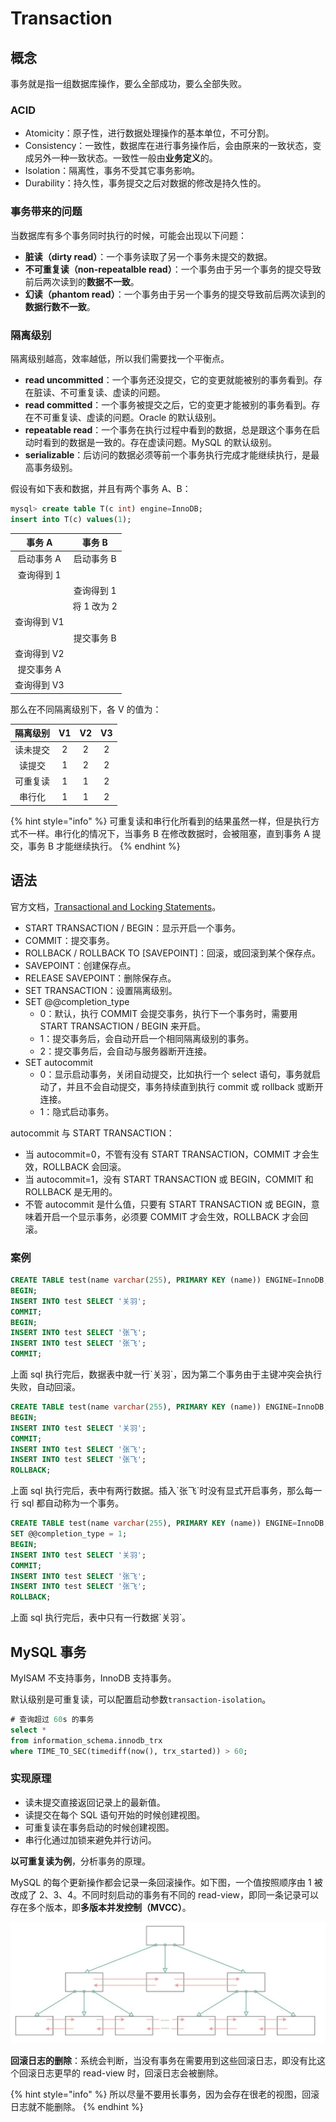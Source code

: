 # Transaction

## 概念

事务就是指一组数据库操作，要么全部成功，要么全部失败。

### ACID

* Atomicity：原子性，进行数据处理操作的基本单位，不可分割。
* Consistency：一致性，数据库在进行事务操作后，会由原来的一致状态，变成另外一种一致状态。一致性一般由**业务定义**的。
* Isolation：隔离性，事务不受其它事务影响。
* Durability：持久性，事务提交之后对数据的修改是持久性的。

### 事务带来的问题

当数据库有多个事务同时执行的时候，可能会出现以下问题：

* **脏读（dirty read）**：一个事务读取了另一个事务未提交的数据。
* **不可重复读（non-repeatalble read）**：一个事务由于另一个事务的提交导致前后两次读到的**数据不一致**。
* **幻读（phantom read）**：一个事务由于另一个事务的提交导致前后两次读到的**数据行数不一致**。

### 隔离级别

隔离级别越高，效率越低，所以我们需要找一个平衡点。

* **read uncommitted**：一个事务还没提交，它的变更就能被别的事务看到。存在脏读、不可重复读、虚读的问题。
* **read committed**：一个事务被提交之后，它的变更才能被别的事务看到。存在不可重复读、虚读的问题。Oracle 的默认级别。
* **repeatable read**：一个事务在执行过程中看到的数据，总是跟这个事务在启动时看到的数据是一致的。存在虚读问题。MySQL 的默认级别。
* **serializable**：后访问的数据必须等前一个事务执行完成才能继续执行，是最高事务级别。

假设有如下表和数据，并且有两个事务 A、B：

```sql
mysql> create table T(c int) engine=InnoDB;
insert into T(c) values(1);
```

| 事务 A | 事务 B |
| :---: | :---: |
| 启动事务 A | 启动事务 B |
| 查询得到 1 |   |
|   | 查询得到 1 |
|   | 将 1 改为 2 |
| 查询得到 V1 |   |
|   | 提交事务 B |
| 查询得到 V2 |   |
| 提交事务 A |   |
| 查询得到 V3 |   |

那么在不同隔离级别下，各 V 的值为：

| 隔离级别 | V1 | V2 | V3 |
| :---: | :---: | :---: | :---: |
| 读未提交 |  2 | 2 | 2 |
| 读提交 | 1 | 2 | 2 |
| 可重复读 | 1 | 1 | 2 |
| 串行化 | 1 | 1 | 2 |

{% hint style="info" %}
可重复读和串行化所看到的结果虽然一样，但是执行方式不一样。串行化的情况下，当事务 B 在修改数据时，会被阻塞，直到事务 A 提交，事务 B 才能继续执行。
{% endhint %}

## 语法

官方文档，[Transactional and Locking Statements](https://dev.mysql.com/doc/refman/8.0/en/sql-syntax-transactions.html)。

* START TRANSACTION / BEGIN：显示开启一个事务。
* COMMIT：提交事务。
* ROLLBACK / ROLLBACK TO \[SAVEPOINT\]：回滚，或回滚到某个保存点。
* SAVEPOINT：创建保存点。
* RELEASE SAVEPOINT：删除保存点。
* SET TRANSACTION：设置隔离级别。
* SET @@completion\_type
  * 0：默认，执行 COMMIT 会提交事务，执行下一个事务时，需要用 START TRANSACTION / BEGIN 来开启。
  * 1：提交事务后，会自动开启一个相同隔离级别的事务。
  * 2：提交事务后，会自动与服务器断开连接。
* SET autocommit
  * 0：显示启动事务，关闭自动提交，比如执行一个 select 语句，事务就启动了，并且不会自动提交，事务持续直到执行 commit 或 rollback 或断开连接。
  * 1：隐式启动事务。

autocommit 与 START TRANSACTION：

* 当 autocommit=0，不管有没有 START TRANSACTION，COMMIT 才会生效，ROLLBACK 会回滚。
* 当 autocommit=1，没有 START TRANSACTION 或 BEGIN，COMMIT 和 ROLLBACK 是无用的。
* 不管 autocommit 是什么值，只要有 START TRANSACTION 或 BEGIN，意味着开启一个显示事务，必须要 COMMIT 才会生效，ROLLBACK 才会回滚。

### 案例

```sql
CREATE TABLE test(name varchar(255), PRIMARY KEY (name)) ENGINE=InnoDB; 
BEGIN; 
INSERT INTO test SELECT '关⽻'; 
COMMIT; 
BEGIN; 
INSERT INTO test SELECT '张⻜'; 
INSERT INTO test SELECT '张⻜'; 
COMMIT;
```

上面 sql 执行完后，数据表中就一行\`关羽\`，因为第二个事务由于主键冲突会执行失败，自动回滚。

```sql
CREATE TABLE test(name varchar(255), PRIMARY KEY (name)) ENGINE=InnoDB; 
BEGIN; 
INSERT INTO test SELECT '关⽻'; 
COMMIT; 
INSERT INTO test SELECT '张⻜'; 
INSERT INTO test SELECT '张⻜'; 
ROLLBACK;
```

上面 sql 执行完后，表中有两行数据。插入\`张飞\`时没有显式开启事务，那么每一行 sql 都自动称为一个事务。

```sql
CREATE TABLE test(name varchar(255), PRIMARY KEY (name)) ENGINE=InnoDB; 
SET @@completion_type = 1; 
BEGIN; 
INSERT INTO test SELECT '关⽻'; 
COMMIT; 
INSERT INTO test SELECT '张⻜'; 
INSERT INTO test SELECT '张⻜'; 
ROLLBACK;
```

上面 sql 执行完后，表中只有一行数据\`关羽\`。

## MySQL 事务

MyISAM 不支持事务，InnoDB 支持事务。

默认级别是可重复读，可以配置启动参数`transaction-isolation`。

```sql
# 查询超过 60s 的事务
select *
from information_schema.innodb_trx
where TIME_TO_SEC(timediff(now(), trx_started)) > 60;
```

### 实现原理

* 读未提交直接返回记录上的最新值。
* 读提交在每个 SQL 语句开始的时候创建视图。
* 可重复读在事务启动的时候创建视图。
* 串行化通过加锁来避免并行访问。

**以可重复读为例**，分析事务的原理。

MySQL 的每个更新操作都会记录一条回滚操作。如下图，一个值按照顺序由 1 被改成了 2、3、4。不同时刻启动的事务有不同的 read-view，即同一条记录可以存在多个版本，即**多版本并发控制（MVCC）**。

![](../../.gitbook/assets/image%20%28137%29.png)

**回滚日志的删除**：系统会判断，当没有事务在需要用到这些回滚日志，即没有比这个回滚日志更早的 read-view 时，回滚日志会被删除。

{% hint style="info" %}
所以尽量不要用长事务，因为会存在很老的视图，回滚日志就不能删除。
{% endhint %}

